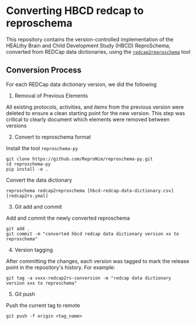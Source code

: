 # Converting HBCD redcap to reproschema

This repository contains the version-controlled implementation of the HEALthy Brain and Child Development Study (HBCD) ReproSchema, converted from REDCap data dictionaries, using the [`redcap2reproschema`](https://github.com/ReproNim/reproschema-py#redcap2reproschema-usage) tool

## Conversion Process

For each REDCap data dictionary version, we did the following

1. Removal of Previous Elements

All existing protocols, activities, and items from the previous version were deleted to ensure a clean starting point for the new version. This step was critical to clearly document which elements were removed between versions

2. Convert to reproschema format

Install the tool `reproschema-py` 
```
git clone https://github.com/ReproNim/reproschema-py.git
cd reproschema-py
pip install -e .
```
Convert the data dictionary
```
reproschema redcap2reproschema [hbcd-redcap-data-dictionary.csv] [redcap2rs.ymal]
```

3. Git add and commit

Add and commit the newly converted reproschema
```
git add .
git commit -m "converted hbcd redcap data dictionary version xx to reproschema"
```

4. Version tagging

After committing the changes, each version was tagged to mark the release point in the repository's history. For example:
```
git tag -a vxxx-redcap2rs-conversion -m "redcap data dictionary version xxx to reproschema"
```

5. Git push

Push the current tag to remote
```
git push -f origin <tag_name>
```